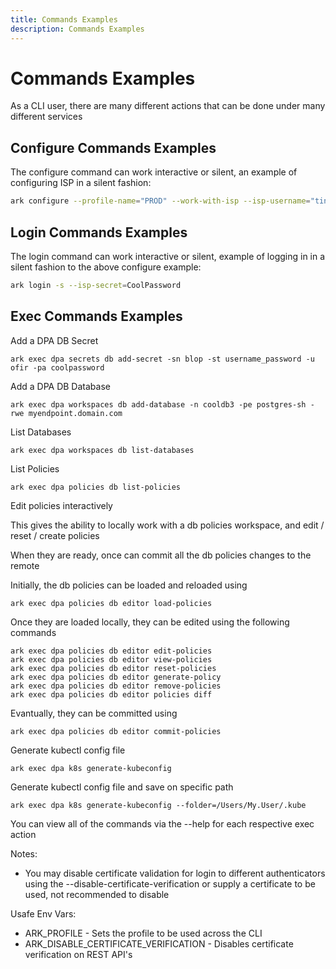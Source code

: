```yaml
---
title: Commands Examples
description: Commands Examples
---
```


# Commands Examples
As a CLI user, there are many different actions that can be done under many different services

## Configure Commands Examples
The configure command can work interactive or silent, an example of configuring ISP in a silent fashion:

```bash
ark configure --profile-name="PROD" --work-with-isp --isp-username="tina@cyberark.cloud.12345" --silent --allow-output
```

## Login Commands Examples
The login command can work interactive or silent, example of logging in in a silent fashion to the above configure example:
```bash
ark login -s --isp-secret=CoolPassword
```

## Exec Commands Examples

Add a DPA DB Secret
```shell
ark exec dpa secrets db add-secret -sn blop -st username_password -u ofir -pa coolpassword
```

Add a DPA DB Database
```shell
ark exec dpa workspaces db add-database -n cooldb3 -pe postgres-sh -rwe myendpoint.domain.com
```

List Databases
```shell
ark exec dpa workspaces db list-databases
```

List Policies
```shell
ark exec dpa policies db list-policies
```

Edit policies interactively

This gives the ability to locally work with a db policies workspace, and edit / reset / create policies

When they are ready, once can commit all the db policies changes to the remote

Initially, the db policies can be loaded and reloaded using

```shell
ark exec dpa policies db editor load-policies
```

Once they are loaded locally, they can be edited using the following commands
```shell
ark exec dpa policies db editor edit-policies
ark exec dpa policies db editor view-policies
ark exec dpa policies db editor reset-policies
ark exec dpa policies db editor generate-policy
ark exec dpa policies db editor remove-policies
ark exec dpa policies db editor policies diff
```

Evantually, they can be committed using
```shell
ark exec dpa policies db editor commit-policies
```

Generate kubectl config file 
```shell
ark exec dpa k8s generate-kubeconfig 
```

Generate kubectl config file and save on specific path
```shell
ark exec dpa k8s generate-kubeconfig --folder=/Users/My.User/.kube
```

You can view all of the commands via the --help for each respective exec action

Notes:

- You may disable certificate validation for login to different authenticators using the --disable-certificate-verification or supply a certificate to be used, not recommended to disable


Usafe Env Vars:
- ARK_PROFILE - Sets the profile to be used across the CLI
- ARK_DISABLE_CERTIFICATE_VERIFICATION - Disables certificate verification on REST API's
